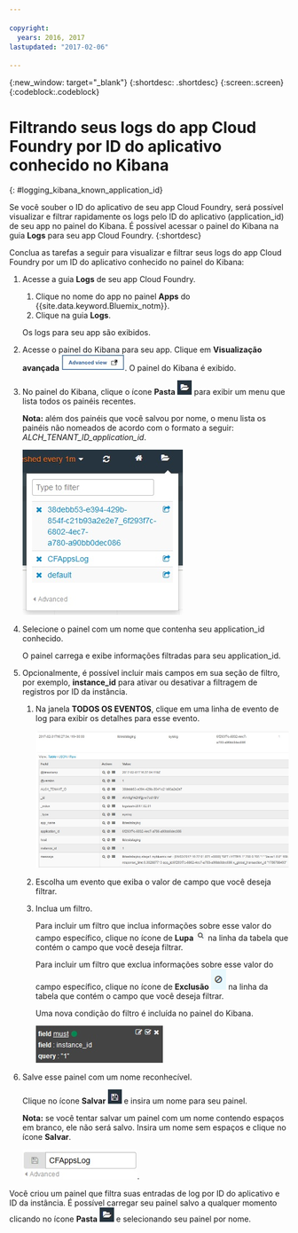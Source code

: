 ```yaml
---

copyright:
  years: 2016, 2017
lastupdated: "2017-02-06"

---
```


{:new_window: target="_blank"}
{:shortdesc: .shortdesc}
{:screen:.screen}
{:codeblock:.codeblock}


# Filtrando seus logs do app Cloud Foundry por ID do aplicativo conhecido no Kibana
{: #logging_kibana_known_application_id}

Se você souber o ID do aplicativo de seu app Cloud Foundry, será possível visualizar e filtrar rapidamente os logs pelo ID do aplicativo (application_id) de seu app no painel do Kibana. É possível acessar o painel do Kibana na guia **Logs** para seu app Cloud Foundry. 
{:shortdesc}


Conclua as tarefas a seguir para visualizar e filtrar seus logs do app Cloud Foundry por um ID do aplicativo conhecido no painel do Kibana:

1. Acesse a guia **Logs** de seu app Cloud Foundry. 

    1. Clique no nome do app no painel **Apps** do {{site.data.keyword.Bluemix_notm}}.
    2. Clique na guia **Logs**. 
    
    Os logs para seu app são exibidos.

2. Acesse o painel do Kibana para seu app. Clique em **Visualização avançada** ![Link da visualização avançada](images/logging_advanced_view.jpg "Link da visualização avançada"). O painel do Kibana é exibido.

3. No painel do Kibana, clique o ícone **Pasta** ![Ícone Pasta](images/logging_folder.jpg "Ícone Pasta") para exibir um menu que lista todos os painéis recentes. 

    **Nota:** além dos painéis que você salvou por nome, o menu lista os painéis não nomeados de acordo com o formato a seguir: *ALCH_TENANT_ID_application_id*. 

    ![Lista de painéis](images/logging_list_of_dashboards.jpg "Lista de painéis")

4. Selecione o painel com um nome que contenha seu application_id conhecido. 

    O painel carrega e exibe informações filtradas para seu application_id.

5. Opcionalmente, é possível incluir mais campos em sua seção de filtro, por exemplo, **instance_id** para ativar ou desativar a filtragem de registros por ID da instância. 
  
    1. Na janela **TODOS OS EVENTOS**, clique em uma linha de evento de log para exibir os detalhes para esse evento. 
	
        ![Janela Todos os eventos exibindo detalhes para um evento de log selecionado](images/logging_selected_log_event.jpg "Janela Todos os eventos exibindo detalhes para um evento de log selecionado")
	
    2. Escolha um evento que exiba o valor de campo que você deseja filtrar.
	
    3. Inclua um filtro.
    
        Para incluir um filtro que inclua informações sobre esse valor do campo específico, clique no ícone de **Lupa** ![Ícone de lupa](images/logging_magnifying_glass.jpg "Ícone de lupa") na linha da tabela que contém o campo que você deseja filtrar. 
	
        Para incluir um filtro que exclua informações sobre esse valor do campo específico, clique no ícone de **Exclusão** ![Ícone de exclusão](images/logging_exclusion_icon.png "Ícone de exclusão") na linha da tabela que contém o campo que você deseja filtrar.  

        Uma nova condição do filtro é incluída no painel do Kibana.
	
	    ![Condição do filtro para o campo instance_id](images/logging_instance_id_filter.jpg "Condição do filtro para o campo instance_id")
	
6. Salve esse painel com um nome reconhecível. 

    Clique no ícone **Salvar** ![Ícone Salvar](images/logging_save.jpg "Ícone Salvar") e insira um nome para seu painel. 

    **Nota:** se você tentar salvar um painel com um nome contendo espaços em branco, ele não será salvo. Insira um nome sem espaços e clique no ícone **Salvar**.

    ![Salvar nome do painel](images/logging_save_dashboard.jpg "Salvar nome do painel").


Você criou um painel que filtra suas entradas de log por ID do aplicativo e ID da instância. É possível carregar seu painel salvo a qualquer momento clicando no ícone **Pasta** ![Ícone Pasta](images/logging_folder.jpg "Ícone Pasta") e selecionando seu painel por nome.
